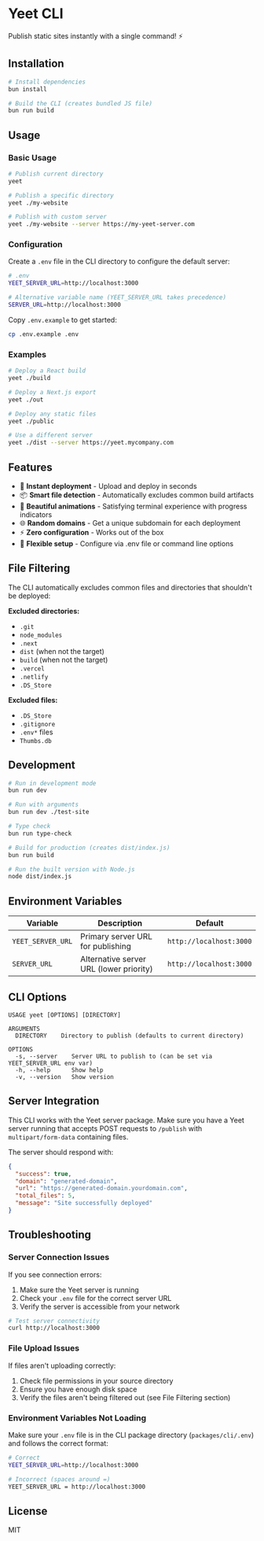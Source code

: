 # Yeet CLI

Publish static sites instantly with a single command! ⚡

## Installation

```bash
# Install dependencies
bun install

# Build the CLI (creates bundled JS file)
bun run build
```

## Usage

### Basic Usage

```bash
# Publish current directory
yeet

# Publish a specific directory
yeet ./my-website

# Publish with custom server
yeet ./my-website --server https://my-yeet-server.com
```

### Configuration

Create a `.env` file in the CLI directory to configure the default server:

```bash
# .env
YEET_SERVER_URL=http://localhost:3000

# Alternative variable name (YEET_SERVER_URL takes precedence)
SERVER_URL=http://localhost:3000
```

Copy `.env.example` to get started:

```bash
cp .env.example .env
```

### Examples

```bash
# Deploy a React build
yeet ./build

# Deploy a Next.js export
yeet ./out

# Deploy any static files
yeet ./public

# Use a different server
yeet ./dist --server https://yeet.mycompany.com
```

## Features

- 🚀 **Instant deployment** - Upload and deploy in seconds
- 📦 **Smart file detection** - Automatically excludes common build artifacts
- 🎨 **Beautiful animations** - Satisfying terminal experience with progress indicators
- 🌐 **Random domains** - Get a unique subdomain for each deployment
- ⚡ **Zero configuration** - Works out of the box
- 🔧 **Flexible setup** - Configure via .env file or command line options

## File Filtering

The CLI automatically excludes common files and directories that shouldn't be deployed:

**Excluded directories:**
- `.git`
- `node_modules`
- `.next`
- `dist` (when not the target)
- `build` (when not the target)
- `.vercel`
- `.netlify`
- `.DS_Store`

**Excluded files:**
- `.DS_Store`
- `.gitignore`
- `.env*` files
- `Thumbs.db`

## Development

```bash
# Run in development mode
bun run dev

# Run with arguments
bun run dev ./test-site

# Type check
bun run type-check

# Build for production (creates dist/index.js)
bun run build

# Run the built version with Node.js
node dist/index.js
```

## Environment Variables

| Variable | Description | Default |
|----------|-------------|---------|
| `YEET_SERVER_URL` | Primary server URL for publishing | `http://localhost:3000` |
| `SERVER_URL` | Alternative server URL (lower priority) | `http://localhost:3000` |

## CLI Options

```
USAGE yeet [OPTIONS] [DIRECTORY]

ARGUMENTS
  DIRECTORY    Directory to publish (defaults to current directory)

OPTIONS
  -s, --server    Server URL to publish to (can be set via YEET_SERVER_URL env var)
  -h, --help      Show help
  -v, --version   Show version
```

## Server Integration

This CLI works with the Yeet server package. Make sure you have a Yeet server running that accepts POST requests to `/publish` with `multipart/form-data` containing files.

The server should respond with:
```json
{
  "success": true,
  "domain": "generated-domain",
  "url": "https://generated-domain.yourdomain.com",
  "total_files": 5,
  "message": "Site successfully deployed"
}
```

## Troubleshooting

### Server Connection Issues

If you see connection errors:

1. Make sure the Yeet server is running
2. Check your `.env` file for the correct server URL
3. Verify the server is accessible from your network

```bash
# Test server connectivity
curl http://localhost:3000
```

### File Upload Issues

If files aren't uploading correctly:

1. Check file permissions in your source directory
2. Ensure you have enough disk space
3. Verify the files aren't being filtered out (see File Filtering section)

### Environment Variables Not Loading

Make sure your `.env` file is in the CLI package directory (`packages/cli/.env`) and follows the correct format:

```bash
# Correct
YEET_SERVER_URL=http://localhost:3000

# Incorrect (spaces around =)
YEET_SERVER_URL = http://localhost:3000
```

## License

MIT